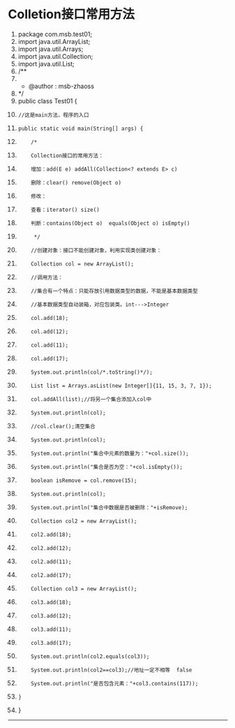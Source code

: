 ﻿
# Colletion接口常用方法



1.  package com.msb.test01;
2.  import java.util.ArrayList;
3.  import java.util.Arrays;
4.  import java.util.Collection;
5.  import java.util.List;
6.  /**
7.   * @author : msb-zhaoss
8.   */
9.  public class Test01 {
10.     //这是main方法，程序的入口
11.     public static void main(String[] args) {
12.         /*
13.         Collection接口的常用方法：
14.         增加：add(E e) addAll(Collection<? extends E> c)
15.         删除：clear() remove(Object o)
16.         修改：
17.         查看：iterator() size()
18.         判断：contains(Object o)  equals(Object o) isEmpty()
19.          */
20.         //创建对象：接口不能创建对象，利用实现类创建对象：
21.         Collection col = new ArrayList();
22.         //调用方法：
23.         //集合有一个特点：只能存放引用数据类型的数据，不能是基本数据类型
24.         //基本数据类型自动装箱，对应包装类。int--->Integer
25.         col.add(18);
26.         col.add(12);
27.         col.add(11);
28.         col.add(17);
29.         System.out.println(col/*.toString()*/);
30.         List list = Arrays.asList(new Integer[]{11, 15, 3, 7, 1});
31.         col.addAll(list);//将另一个集合添加入col中
32.         System.out.println(col);
33.         //col.clear();清空集合
34.         System.out.println(col);
35.         System.out.println("集合中元素的数量为："+col.size());
36.         System.out.println("集合是否为空："+col.isEmpty());
37.         boolean isRemove = col.remove(15);
38.         System.out.println(col);
39.         System.out.println("集合中数据是否被删除："+isRemove);
40.         Collection col2 = new ArrayList();
41.         col2.add(18);
42.         col2.add(12);
43.         col2.add(11);
44.         col2.add(17);
45.         Collection col3 = new ArrayList();
46.         col3.add(18);
47.         col3.add(12);
48.         col3.add(11);
49.         col3.add(17);
50.         System.out.println(col2.equals(col3));
51.         System.out.println(col2==col3);//地址一定不相等  false
52.         System.out.println("是否包含元素："+col3.contains(117));
53.     }
54. }

 






------------------------------------------------------------

